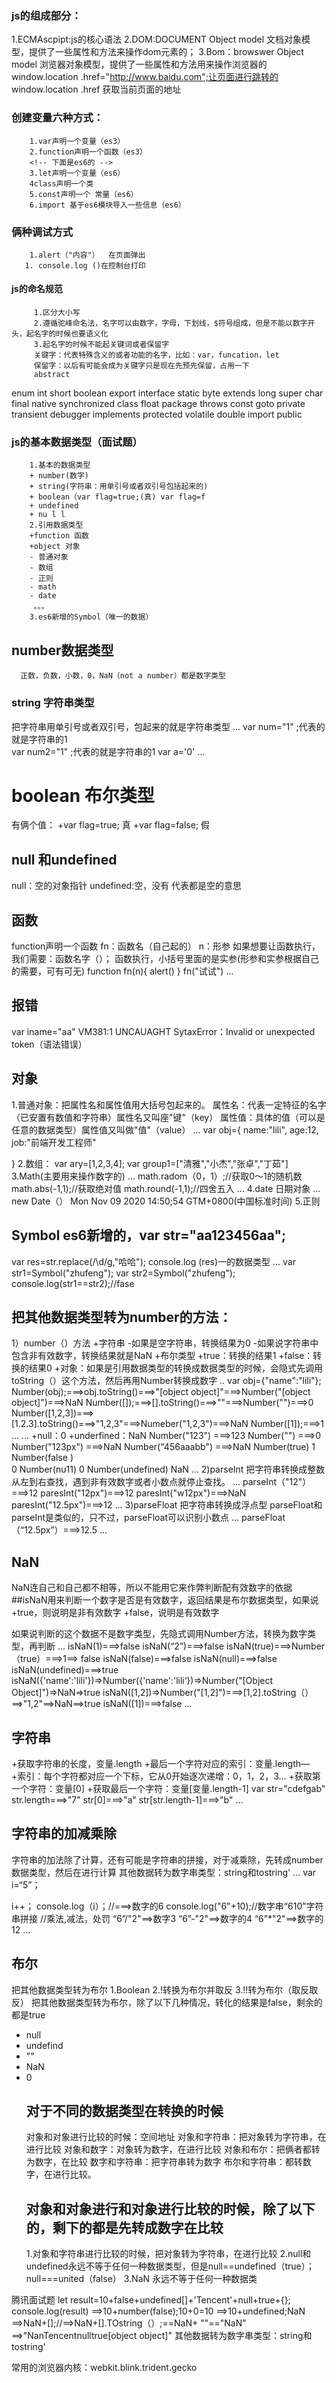 ### js的组成部分：
1.ECMAscpipt:js的核心语法
2.DOM:DOCUMENT Object model 文档对象模型，提供了一些属性和方法来操作dom元素的；
3.Bom：browswer Object model 浏览器对象模型，提供了一些属性和方法用来操作浏览器的
window.location .href="http://www.baidu.com";让页面进行跳转的
window.location .href                      获取当前页面的地址
 ### 创建变量六种方式：
        1.var声明一个变量（es3）
        2.function声明一个函数（es3）
        <!-- 下面是es6的 -->
        3.let声明一个变量（es6）
        4class声明一个类
        5.const声明一个 常量（es6）
        6.import 基于es6模块导入一些信息（es6）
  ###      俩种调试方式
        1.alert（"内容"）  在页面弹出
       1. console.log ()在控制台打印
        
#### js的命名规范
         1.区分大小写
         2.遵循驼峰命名法，名字可以由数字，字母，下划线，$符号组成，但是不能以数字开头，起名字的时候也要语义化
         3.起名字的时候不能起关键词或者保留字
         关键字：代表特殊含义的或者功能的名字，比如：var，funcation，let
         保留字：以后有可能会成为关键字只是现在先预先保留，占用一下
         abstract
enum
int
short
boolean
export
interface
static
byte
extends
long
super
char
final
native
synchronized
class
float
package
throws
const
goto
private
transient
debugger
implements
protected
volatile
double
import
public

###  js的基本数据类型（面试题）
        1.基本的数据类型
        + number(数字)
        + string(字符串：用单引号或者双引号包括起来的)
        + boolean（var flag=true;(真) var flag=f
        + undefined
        + nu l l
        2.引用数据类型
        +function 函数
        +object 对象
        - 普通对象
        - 数组
        - 正则
        - math
        - date
         。。。
        3.es6新增的Symbol（唯一的数据）
##     number数据类型
      正数，负数，小数，0，NaN（not a number）都是数字类型
###  string  字符串类型
把字符串用单引号或者双引号，包起来的就是字符串类型
...
var num="1" ;代表的就是字符串的1   
var num2="1" ;代表的就是字符串的1 
var a='0'
...
#  boolean 布尔类型
有俩个值：
+var flag=true; 真
+var flag=false; 假
## null 和undefined 
null：空的对象指针
undefined:空，没有
代表都是空的意思 
## 函数
function声明一个函数
fn：函数名（自己起的）
n：形参
如果想要让函数执行，我们需要：函数名字（）；
函数执行，小括号里面的是实参(形参和实参根据自己的需要，可有可无)
function fn(n){
    alert()
}
fn("试试")
...
##  报错
var iname="aa"
VM381:1 UNCAUAGHT SytaxError：Invalid or unexpected token（语法错误）
##  对象
1.普通对象：把属性名和属性值用大括号包起来的。
属性名：代表一定特征的名字（已安置有数值和字符串）属性名又叫座"键"（key）
属性值：具体的值（可以是任意的数据类型）属性值又叫做"值"（value）
...
var obj={
    name:"lili",
    age:12,
    job:"前端开发工程师"

}
2.数组：
var ary=[1,2,3,4];
var group1=["清雅","小杰","张卓","丁茹"]
3.Math(主要用来操作数字的)
...
math.radom（0，1）;//获取0～1的随机数
math.abs(-1,1);//获取绝对值
math.round(-1,1);//四舍五入
...
4.date 日期对象
...
new Date（）
Mon Nov 09 2020 14:50;54 GTM+0800(中国标准时间)
5.正则

## Symbol es6新增的，var str="aa123456aa";
var res=str.replace(/\d/g,"哈哈");
console.log (res)一的数据类型
...
var str1=Symbol("zhufeng");
var str2=Symbol("zhufeng");
console.log(str1==str2);//fase
## 把其他数据类型转为number的方法：
1）number（）方法
+字符串
-如果是空字符串，转换结果为0
-如果说字符串中包含非有效数字，转换结果就是NaN
+布尔类型
+true：转换的结果1
+false：转换的结果0
+对象：如果是引用数据类型的转换成数据类型的时候，会隐式先调用toString（）这个方法，然后再用Number转换成数字
..
var obj={"name":"lili"};
Number(obj);===>obj.toString()===>"[object object]"===>Number("[object object]")===>NaN
Number([]);===>[].toString()===>""===>Number("")===>0
Number([1,2,3])===>[1.2.3].toString()===>"1,2,3"===>Numeber("1,2,3")===>NaN
Number([1]);===>1
...
...
+null：0
+underfined：NaN
Number("123")
===>123
Number("")
===>0
Number("123px")
===>NaN
Number("456aaabb")
===>NaN
Number(true)
1
Number(false )   
0
Number(nu11)
0
Number(undefined)
NaN
...
2)parseInt 把字符串转换成整数
从左到右查找，遇到非有效数字或者小数点就停止查找。
...
parseInt（"12"）===>12
paresInt("12px")===>12
paresInt("w12px")===>NaN
paresInt("12.5px")===>12
...
3)parseFloat 把字符串转换成浮点型
parseFloat和parseInt是类似的，只不过，parseFloat可以识别小数点
...
parseFloat（“12.5px”）===>12.5
...
## NaN
NaN连自己和自己都不相等，所以不能用它来作弊判断配有效数字的依据
##isNaN用来判断一个数字是否是有效数字，返回结果是布尔数据类型，如果说
+true，则说明是非有效数字
+false，说明是有效数字
  
  如果说判断的这个数据不是数字类型，先隐式调用Number方法，转换为数字类型，再判断
  ...
isNaN(1)===>false
isNaN(“2”)===>false
isNaN(true)===>Number（true）===>1==> false
isNaN(false)===>false
isNaN(null)===>false
isNaN(undefined)===>true
isNaN({'name':'lili'})=>Number({'name':'lili‘})=>Number("[Object Object]")=>NaN=>true
isNaN([1,2])=>Number("[1,2]")===>[1,2].toString（）==>"1,2"==>NaN==>true
isNaN([1])===>false
... 
 
 ##   字符串
 +获取字符串的长度，变量.length
 +最后一个字符对应的索引：变量.length—
 +索引：每个字符都对应一个下标，它从0开始逐次递增：0，1，2，3...
 +获取第一个字符：变量[0]
 +获取最后一个字符：变量[变量.length-1]
 var str="cdefgab"
 str.length===>"7"
 str[0]===>"a"
 str[str.length-1]===>"b"
 ...

 ##  字符串的加减乘除
 字符串的加法除了计算，还有可能是字符串的拼接，对于减乘除，先转成number数据类型，然后在进行计算
 其他数据转为数字串类型：string和tostring'
 ...
 var i=“5”；

 i++；
 console.log（i）；//===>数字的6
 console.log("6"+10);//数字串“610”字符串拼接
 //乘法,减法，处罚
 “6”/"2"==>数字3
 “6”-"2"==>数字的4
 “6”*"2"==>数字的12
 ...
 ## 布尔
 把其他数据类型转为布尔
 1.Boolean
 2.!转换为布尔并取反
 3.!!转为布尔（取反取反）
 把其他数据类型转为布尔，除了以下几种情况，转化的结果是false，剩余的都是true
 + null
 + undefind
 + ""
 + NaN
 + 0
   ## 对于不同的数据类型在转换的时候
   对象和对象进行比较的时候：空间地址
   对象和字符串：把对象转为字符串，在进行比较
   对象和数字：对象转为数字，在进行比较
   对象和布尔：把俩者都转为数字，在比较
   数字和字符串：把字符串转为数字
   布尔和字符串：都转数字，在进行比较。
   ## 对象和对象进行和对象进行比较的时候，除了以下的，剩下的都是先转成数字在比较
   1.对象和字符串进行比较的时候，把对象转为字符串，在进行比较
   2.null和undefined永远不等于任何一种数据类型，但是null==undefined（true）；null===united（false）
   3.NaN 永远不等于任何一种数据类
   
腾讯面试题
let result=10+false+undefined[]+'Tencent'+null+true+{};
  console.log(result)
  ==>10+number(false);10+0=10
  ==>10+undefined;NaN
  ==>NaN+[];//==>NaN+[].TOstring（）;==NaN+ ""=="NaN"
  ==>"NanTencentnulltrue[object object]"
  其他数据转为数字串类型：string和tostring'
  
常用的浏览器内核：webkit.blink.trident.gecko
